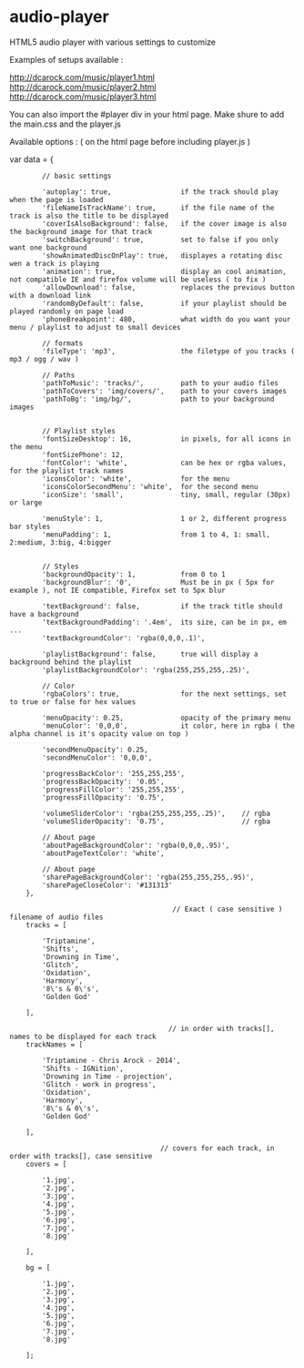 audio-player
============

HTML5 audio player with various settings to customize

Examples of setups available :

http://dcarock.com/music/player1.html
http://dcarock.com/music/player2.html
http://dcarock.com/music/player3.html



You can also import the #player div in your html page. Make shure to add the main.css and the player.js





Available options : ( on the html page before including player.js )


var data = {

			// basic settings
			
			'autoplay': true,                 if the track should play when the page is loaded
			'fileNameIsTrackName': true,      if the file name of the track is also the title to be displayed
			'coverIsAlsoBackground': false,   if the cover image is also the background image for that track
			'switchBackground': true,         set to false if you only want one background
			'showAnimatedDiscOnPlay': true,   displayes a rotating disc wen a track is playing
			'animation': true,                display an cool animation, not compatible IE and firefox volume will be useless ( to fix )
			'allowDownload': false,           replaces the previous button with a download link
			'randomByDefault': false,         if your playlist should be played randomly on page load
			'phoneBreakpoint': 480,           what width do you want your menu / playlist to adjust to small devices

			// formats
			'fileType': 'mp3',                the filetype of you tracks ( mp3 / ogg / wav )

			// Paths
			'pathToMusic': 'tracks/',         path to your audio files
			'pathToCovers': 'img/covers/',    path to your covers images
			'pathToBg': 'img/bg/',            path to your background images       


			// Playlist styles
			'fontSizeDesktop': 16,            in pixels, for all icons in the menu
			'fontSizePhone': 12,              
			'fontColor': 'white',             can be hex or rgba values, for the playlist track names
			'iconsColor': 'white',            for the menu
			'iconsColorSecondMenu': 'white',  for the second menu   
			'iconSize': 'small',              tiny, small, regular (30px) or large

			'menuStyle': 1,                   1 or 2, different progress bar styles 
			'menuPadding': 1,                 from 1 to 4, 1: small, 2:medium, 3:big, 4:bigger


			// Styles
			'backgroundOpacity': 1,           from 0 to 1
			'backgroundBlur': '0',            Must be in px ( 5px for example ), not IE compatible, Firefox set to 5px blur

			'textBackground': false,          if the track title should have a background
			'textBackgroundPadding': '.4em',  its size, can be in px, em ...
			'textBackgroundColor': 'rgba(0,0,0,.1)',

			'playlistBackground': false,      true will display a background behind the playlist
			'playlistBackgroundColor': 'rgba(255,255,255,.25)',

			// Color
			'rgbaColors': true,               for the next settings, set to true or false for hex values

			'menuOpacity': 0.25,              opacity of the primary menu
			'menuColor': '0,0,0',             it color, here in rgba ( the alpha channel is it's opacity value on top )       

			'secondMenuOpacity': 0.25,
			'secondMenuColor': '0,0,0',

			'progressBackColor': '255,255,255',
			'progressBackOpacity': '0.05',
			'progressFillColor': '255,255,255',
			'progressFillOpacity': '0.75',

			'volumeSliderColor': 'rgba(255,255,255,.25)',    // rgba
			'volumeSliderOpacity': '0.75',                   // rgba

			// About page
			'aboutPageBackgroundColor': 'rgba(0,0,0,.95)',   
			'aboutPageTextColor': 'white',

			// About page
			'sharePageBackgroundColor': 'rgba(255,255,255,.95)',
			'sharePageCloseColor': '#131313'
		},

		                                    // Exact ( case sensitive ) filename of audio files
		tracks = [
			
			'Triptamine',
			'Shifts',
			'Drowning in Time',
			'Glitch',
			'Oxidation',
			'Harmony',
			'8\'s & 0\'s',
			'Golden God'

		],

		                                   // in order with tracks[], names to be displayed for each track
		trackNames = [

			'Triptamine - Chris Arock - 2014',
			'Shifts - IGNition',
			'Drowning in Time - projection',
			'Glitch - work in progress',
			'Oxidation',
			'Harmony',
			'8\'s & 0\'s',
			'Golden God'

		],

		                                 // covers for each track, in order with tracks[], case sensitive
		covers = [

			'1.jpg',
			'2.jpg',
			'3.jpg',
			'4.jpg',
			'5.jpg',
			'6.jpg',
			'7.jpg',
			'8.jpg'
			
		],

		bg = [

			'1.jpg',
			'2.jpg',
			'3.jpg',
			'4.jpg',
			'5.jpg',
			'6.jpg',
			'7.jpg',
			'8.jpg'

		];

